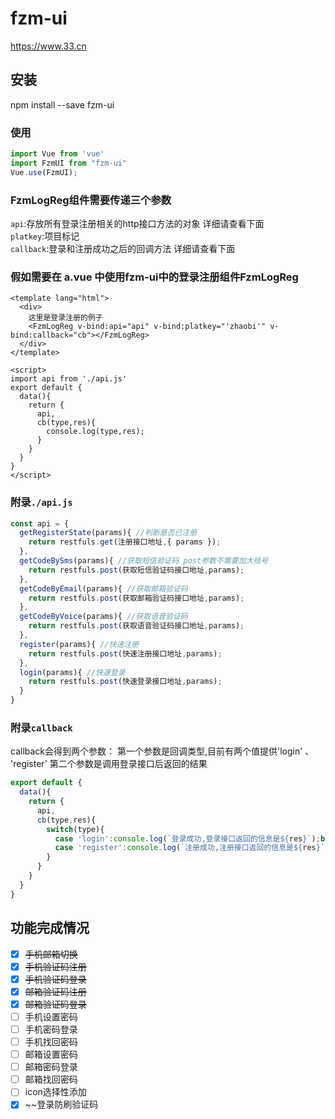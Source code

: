 # fzm-ui
https://www.33.cn

## 安装

npm install --save fzm-ui

### 使用
```javascript
import Vue from 'vue'
import FzmUI from "fzm-ui"
Vue.use(FzmUI);
```
### FzmLogReg组件需要传递三个参数  
`api`:存放所有登录注册相关的http接口方法的对象 详细请查看下面  
`platkey`:项目标记  
`callback`:登录和注册成功之后的回调方法 详细请查看下面  

### 假如需要在 a.vue 中使用fzm-ui中的登录注册组件FzmLogReg
```vue
<template lang="html">
  <div>
    这里是登录注册的例子
    <FzmLogReg v-bind:api="api" v-bind:platkey="'zhaobi'" v-bind:callback="cb"></FzmLogReg>
  </div>
</template>

<script>
import api from './api.js'
export default {
  data(){
    return {
      api,
      cb(type,res){
        console.log(type,res);
      }
    }
  }
}
</script>
```
### 附录`./api.js`
```javascript
const api = {
  getRegisterState(params){ //判断是否已注册
    return restfuls.get(注册接口地址,{ params });
  },
  getCodeBySms(params){ //获取短信验证码 post参数不需要加大括号
    return restfuls.post(获取短信验证码接口地址,params);
  },
  getCodeByEmail(params){ //获取邮箱验证码
    return restfuls.post(获取邮箱验证码接口地址,params);
  },
  getCodeByVoice(params){ //获取语音验证码
    return restfuls.post(获取语音验证码接口地址,params);
  },
  register(params){ //快速注册
    return restfuls.post(快速注册接口地址,params);
  },
  login(params){ //快速登录
    return restfuls.post(快速登录接口地址,params);
  }
}
```
### 附录`callback`

callback会得到两个参数： 第一个参数是回调类型,目前有两个值提供'login' 、 'register'
第二个参数是调用登录接口后返回的结果
```javascript
export default {
  data(){
    return {
      api,
      cb(type,res){
        switch(type){
          case 'login':console.log(`登录成功,登录接口返回的信息是${res}`);break;
          case 'register':console.log(`注册成功,注册接口返回的信息是${res}`);break;
        }
      }
    }
  }
}
```
## 功能完成情况

- [x] ~~手机邮箱切换~~  
- [x] ~~手机验证码注册~~  
- [x] ~~手机验证码登录~~  
- [x] ~~邮箱验证码注册~~  
- [x] ~~邮箱验证码登录~~  
- [ ] 手机设置密码  
- [ ] 手机密码登录  
- [ ] 手机找回密码  
- [ ] 邮箱设置密码  
- [ ] 邮箱密码登录  
- [ ] 邮箱找回密码  
- [ ] icon选择性添加  
- [x] ~~登录防刷验证码
